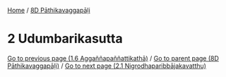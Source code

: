 
[Home](/) / [8D Pāthikavaggapāḷi](../8D.md)

# 2 Udumbarikasutta


[Go to previous page (1.6 Aggaññapaññattikathā)](1/1.6.md) / [Go to parent page (8D Pāthikavaggapāḷi)](0.md) / [Go to next page (2.1 Nigrodhaparibbājakavatthu)](2/2.1.md)


